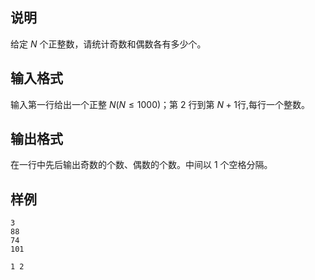 <h2>说明</h2>

给定 $N$ 个正整数，请统计奇数和偶数各有多少个。
<h2>输入格式</h2>

输入第一行给出一个正整 $N$($N≤1000$)；第 $2$ 行到第 $N+1$行&#44;每行一个整数。

<h2>输出格式</h2>

在一行中先后输出奇数的个数、偶数的个数。中间以 $1$ 个空格分隔。

<h2>样例</h2>
<pre><code class="language-input1">3
88
74
101</code></pre><pre><code class="language-output1">1 2</code></pre>
